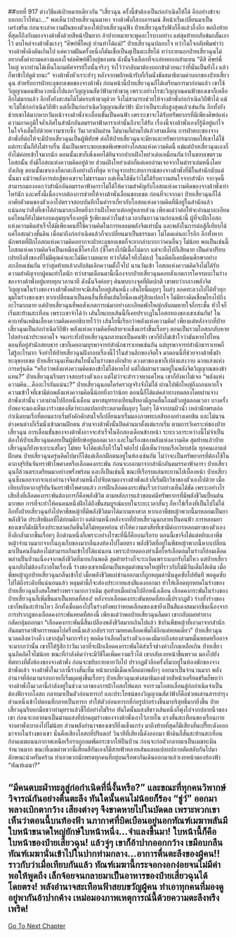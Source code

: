 ##บทที่ 917 ต่างวิธีแต่เป้าหมายเดียวกัน
“เสี่ยวฉุน ครั้งนี้ข้าต้องเป็นก่อกำเนิดให้ได้ อีกอย่างข้าจะบอกอะไรให้นะ...” พอเห็นว่าป๋ายเสี่ยวฉุนมาหา จางต้าพั่งก็สงบอารมณ์ สีหน้าเริ่มเปลี่ยนมาเป็นเคร่งขรึม ก่อนจะเล่าความฝันของตัวเองให้ป๋ายเสี่ยวฉุนฟัง
ป๋ายเสี่ยวฉุนรับฟังก็อึ้งแล้วอึ้งอีก พอถึงท้ายที่สุดก็ถึงกับมองจางต้าพั่งด้วยสีหน้าปั้นยาก อ้าปากหมายจะพูดอะไรบางอย่าง แต่สุดท้ายกลับข่มกลั้นเอาไว้ ตบไหล่จางต้าพั่งแรงๆ
“ศิษย์พี่ใหญ่ ท่านทำได้แน่!” ป๋ายเสี่ยวฉุนปลอบใจ ทว่าในใจกลับพึมพำว่าจางต้าพั่งดึงดันเกินไป แค่ความฝันครั้งหนึ่งก็ดันเชื่อเป็นตุเป็นตะเสียได้
ทว่าภายนอกป๋ายเสี่ยวฉุนไม่อยากตั้งคำถามคลางแคลงใจต่อศิษย์พี่ใหญ่ของตน ดังนั้นจึงเลือกที่จะเอ่ยหยอกเย้าแทน
“ดีสิ ศิษย์พี่ใหญ่ หากท่านได้เห็นโลกมหัศจรรย์ใบนั้นจริงๆ จำไว้ว่ากลับมาต้องบอกข้าด้วยนะว่าที่นั่นเป็นยังไง แล้วก็พาข้าไปดูด้วยนะ”
จางต้าพั่งหัวเราะฮ่าๆ หลังจากพยักหน้ารับก็เริ่มนั่งขัดสมาธิตามคำบอกของป๋ายเสี่ยวฉุน
สำหรับการฝ่าทะลุขอบเขตของจางต้าพั่ง ก่อนหน้านี้ป๋ายเสี่ยวฉุนก็ได้เตรียมการมาก่อนแล้ว เขาใช้วิญญาณคนฟ้าดวงหนึ่งไปแลกวิญญาณสัตว์ฟ้ามาห้าธาตุ เพราะอย่างไรซะวิญญาณคนฟ้าของเขาก็เหลืออีกไม่มากแล้ว อีกทั้งยังสะสมได้ไม่ครบห้าธาตุด้วย จึงไม่สามารถช่วยให้จางต้าพั่งก่อกำเนิดวิถีฟ้าได้
แม้จะไม่ใช่ก่อกำเนิดวิถีฟ้า แต่ก็เป็นก่อกำเนิดวิญญาณสัตว์ฟ้า นับว่าเป็นระดับสูงสุดแล้วเช่นกัน อีกทั้งยังช่วยเขาได้มากหากวันหน้าจางต้าพั่งจะเลื่อนขั้นเป็นคนฟ้า เพราะเขาจะได้รับทรัพยากรที่มีเพียงศิษย์แห่งความภาคภูมิใจล้ำเลิศในสำนักอันตมรรคาฟ้าดาราเท่านั้นถึงจะได้รับ
เรื่องนี้จางต้าพั่งเองก็รู้ดีอยู่แก่ใจ ในใจจึงเต็มไปด้วยความซาบซึ้ง
วันเวลาผันผ่าน ไม่นานก็ผ่านไปแล้วสามเดือน การฝ่าตบะของจางต้าพั่งที่ต่อให้จะมีป๋ายเสี่ยวฉุนเป็นผู้พิทักษ์ ต่อให้ป๋ายเสี่ยวฉุนจะมียาและทรัพยากรมากพอให้เขาได้ใช้ แต่กระนั้นก็ยังไม่ราบรื่น
นั่นเป็นเพราะขอบเขตพิเศษอย่างโอสถแห่งความคิดนี้ แม้แต่ป๋ายเสี่ยวฉุนเองก็ยังไม่ค่อยเข้าใจมากนัก ตอนนั้นเขาก็เพิ่งเคยได้ยินจากปากเฝิงโหย่วเต๋อเหมือนกันว่าในขอบเขตรวมโอสถนั้น ยังมีโอสถแห่งความคิดอยู่ด้วย
ส่วนเฝิงโหย่วเต๋อก็แค่เคยอ่านเจอจากในตำราเล่มหนึ่งโดยบังเอิญ ตอนนั้นเขาเองก็ตกตะลึงอย่างถึงที่สุด ทว่าดูจากประสบการณ์ของจางต้าพั่งที่มีในสำนักนับแต่นั้นมา แม้ว่าพลังการต่อสู้ของเขาจะไม่ธรรมดา แต่เห็นได้ชัดว่าไม่ได้รับความสนใจจากสำนัก จากจุดนี้สามารถมองออกว่าสำนักอันตมรรคาฟ้าดาราไม่ได้ให้ความสำคัญกับโอสถแห่งความคิดของจางต้าพั่งเท่าไหร่นัก
และครั้งนี้เนื่องจากต้องการช่วยให้จางต้าพั่งเลื่อนขอบเขต ก่อนที่จะจากมา ป๋ายเสี่ยวฉุนก็ได้อาศัยตัวตนของตัวเองไปตรวจสอบบันทึกในตำราเกี่ยวกับโอสถแห่งความคิดที่มีอยู่ในสำนักแล้ว แน่นอนว่าสิ่งที่เขาได้อ่านมาละเอียดยิ่งกว่าเฝิงโหยวเต๋ออยู่หลายส่วน
เพียงแต่ว่าต่อให้จะอ่านมาละเอียดแค่ไหนก็ยังไม่ครอบคลุมทุกเรื่องอยู่ดี รู้เพียงแค่ว่าในช่วงเวลาอันยาวนานก่อนหน้านี้ ผู้ที่จะฝึกโอสถแห่งความคิดสำเร็จได้มีเพียงคนที่ใช้ความคิดในการหลอมพลังจิตเท่านั้น และพลังในการต่อสู้ก็เทียบได้แค่โอสถม่วงชั้นดิน เมื่อมาถึงก่อกำเนิดแล้วก็จะเปลี่ยนมาเป็นธรรมดา ไม่โดดเด่นอะไรอีก
อีกทั้งหากนักพรตที่ฝึกโอสถแห่งความคิดอยากจะฝ่าทะลุขอบเขตก็จะยากลำบากกว่าคนอื่นๆ ไม่น้อย
พอเป็นเช่นนี้โอสถแห่งความคิดจึงเป็นเหมือนซี่โครงไก่ (ซี่โครงไก่มีเนื้อไม่มาก แต่จะทิ้งไปก็เสียดาย เป็นคำเปรียบเปรยถึงสิ่งของที่ไม่มีคุณค่าและไม่มีความหมาย ทว่าก็ตัดใจทิ้งไม่ลง) ในอดีตก็เคยมีคนศึกษาอย่างละเอียดเช่นกัน ทว่าสุดท้ายแล้วกลับล้มเลิกความตั้งใจไป นานวันเข้า โอสถแห่งความคิดจึงไม่ได้รับความสำคัญจากผู้คนเท่าใดนัก
ทว่าสามเดือนมานี้เนื่องจากป๋ายเสี่ยวฉุนคอยสังเกตการโคจรตบะในร่างของจางต้าพั่งอยู่แทบทุกเวลานาที ดังนั้นจึงค่อยๆ ค้นพบบางจุดที่ผิดปกติ
เขาพบว่ากลางพลังจิตวิญญาณในร่างของจางต้าพั่งคล้ายจะมีเส้นใยอยู่เส้นหนึ่ง เส้นใยนี้ผลุบๆ โผล่ๆ ลอดทะลวงไปได้ทั่วทุกมุมในร่างของเขา หากเปลี่ยนมาเป็นคนอื่นที่เห็นเส้นใยนี้คงแค่รู้สึกแปลกใจ ไม่มีทางคิดเชื่อมโยงไปถึงอะไรมากมาย แต่ป๋ายเสี่ยวฉุนที่พอสังเกตการณ์มาอย่างละเอียดพักใหญ่กลับลมหายใจถี่กระชั้น หัวใจก็เริ่มสะท้านสะเทือน
เพราะเขาจำได้ว่า เส้นใยแบบเส้นนี้ก็เคยปรากฏในโอสถทองของเขาเช่นกัน!
ในคาถาหันเหมินเลี้ยงความคิดเคยอธิบายไว้ว่า เส้นใยนี้เรียกว่าพลังแห่งความคิด!
เพียงแต่หลังจากที่ป๋ายเสี่ยวฉุนเป็นก่อกำเนิดวิถีฟ้า พลังแห่งความคิดที่คล้ายจะแข็งแกร่งขึ้นเรื่อยๆ ตอนเป็นรวมโอสถกลับหายไปอย่างน่าประหลาดใจ จนกระทั่งป๋ายเสี่ยวฉุนกลายมาเป็นคนฟ้า เขาก็ยังไม่เข้าใจว่ามันหายไปไหน
ตอนที่อยู่สำนักสยบธาร เขาก็เคยถามบุรพาจารย์สำนักธาราเทพเช่นกัน แต่บุรพาจารย์สำนักธาราเทพก็ไม่รู้อะไรมาก จึงทำให้ป๋ายเสี่ยวฉุนฝังกลบเรื่องนี้ไว้ในส่วนลึกของจิตใจ มาตอนนี้ที่ช่วยจางต้าพั่งฝ่าทะลุขอบเขต ป๋ายเสี่ยวฉุนเห็นเส้นใยนั้นในร่างของอีกฝ่าย ดวงตาของเขาก็เปล่งแสงวาบ ฉายแสงแห่งการครุ่นคิด
“หรือว่าพลังแห่งความคิดของข้าไม่ได้หายไป แต่ไปผสานรวมอยู่ในพลังจิตวิญญาณของข้าแทน?” ป๋ายเสี่ยวฉุนรีบตรวจสอบร่างตัวเอง แต่ไม่ว่าจะสำรวจหาแค่ไหน เขาก็ยังหาไม่เจอ
“พลังแห่งความคิด...คืออะไรกันแน่นะ?” ป๋ายเสี่ยวฉุนอดใคร่ครวญจริงจังไม่ได้ ผ่านไปพักใหญ่ถึงถอนหายใจ ความเข้าใจที่เขามีต่อพลังแห่งความคิดนี้น้อยยิ่งกว่าน้อย ตอนนี้ก็ได้แต่คลำทางทดลองโดยผ่านจางต้าพั่งเท่านั้น
เวลาผ่านไปอีกหนึ่งเดือน มหาสมุทรทงเทียนสีทองมีลูกคลื่นโถมตัวอยู่ตลอดเวลา บางครั้งยังพอจะมองเห็นเงาร่างของสัตว์ทะเลแปลกประหลาดที่ผลุบๆ โผล่ๆ ได้จากบนผิวน้ำ เหล่านักพรตก่อกำเนิดบนเรือที่ตอนแรกเริ่มยังคักคักสนใจก็เปลี่ยนมาเริ่มมองภาพทะเลสีทองอย่างเคยชิน และไม่นานต่างคนต่างก็เริ่มนั่งเข้าฌานฝึกตน
ส่วนจางต้าพั่งนั้นปิดด่านมาตั้งแต่แรกเริ่ม ตามการวิเคราะห์ของป๋ายเสี่ยวฉุน การเลื่อนขั้นของจางต้าพั่งอาจจะสำเร็จในอีกสองเดือนข้างหน้า
ระยะเวลาระหว่างนี้ไม่จำเป็นต้องให้ป๋ายเสี่ยวฉุนคอยเป็นผู้พิทักษ์อยู่ตลอดเวลา และในเรื่องของพลังแห่งความคิด สุดท้ายแล้วป๋ายเสี่ยวฉุนก็ยังหาเบาะแสใดๆ ไม่พบ จึงได้แต่เก็บไว้ในใจต่อไป
เมื่อเห็นว่าบนเรือเงียบสงัด ทุกคนเอาแต่ฝึกตน ป๋ายเสี่ยวฉุนครุ่นคิดไปมาก็ได้แต่เลือกฝึกตนอยู่ในห้องเช่นกัน ไม่ว่าจะเป็นทรัพยากรที่ต้องใช้ในคาถาสุริยันจันทราฟ้าไพศาลหรือเลือดคงกระพัน ก่อนจะออกมาจากสำนักอันตมรรคาฟ้าดารา ป๋ายเสี่ยวฉุนก็ล้วนตระเตรียมมาอย่างพรั่งพร้อม และก็เป็นเช่นนี้ ขณะที่เรือรบแล่นทะยานไปเบื้องหน้า ป๋ายเสี่ยวฉุนซึ่งนอกจากจะแบ่งอำนาจจิตส่วนหนึ่งไปจับตามองจางต้าพั่งแล้วก็เริ่มฝึกวิชาของตัวเองไปด้วย
เมื่อเทียบกับคาถาสุริยันจันทราฟ้าไพศาลแล้ว การฝึกเลือดคงกระพันเร็วกว่าอย่างเห็นได้ชัด เพราะอย่างไรเสียสิ่งที่เลือดคงกระพันต้องการก็คือพลังชีวิต ตามหลักการแล้วขอแค่มีทรัพยากรที่มีพลังชีวิตเปี่ยมล้นมากพอ การที่จะทำให้คนคนหนึ่งฝึกได้ถึงขั้นสมบูรณ์แบบในระยะเวลาสั้นๆ ก็หาใช่เรื่องที่เป็นไปไม่ได้
อีกทั้งป๋ายเสี่ยวฉุนยังไปหาพืชหญ้าที่มีพลังชีวิตมาได้มากมหาศาล หากเอาพืชหญ้าพวกนี้มาหลอมเป็นยาพลังชีวิต ประสิทธิผลที่ได้ย่อมดีกว่า แต่ด้านหนึ่งหลังจากที่ป๋ายเสี่ยวฉุนกลายเป็นคนฟ้า การหลอมยาของเขาก็มักมีเรื่องประหลาดเกิดขึ้นได้ไม่หยุดหย่อน ทำให้ความสงสัยที่เขามีต่อการหลอมยาของตัวเองยิ่งลึกล้ำมากขึ้นเรื่อยๆ อีกด้านหนึ่งก็เพราะอย่างไรซะที่นี่ก็คือบนเรือรบ ตอนนี้เขาจึงได้แต่หยิบเอาพืชหญ้าจำนวนมากจากในถุงเก็บของมากลืนลงท้องไปโดยตรง พลังชีวิตที่อยู่ในพืชหญ้าพวกนี้หากเปลี่ยนมาเป็นคนอื่นต้องไม่สามารถกินเข้าไปได้แน่นอน เพราะถ้าทดลองทำเมื่อไหร่เลือดลมในร่างก็ย่อมเดือดพล่านปั่นป่วนเนื่องจากพลังชีวิตที่มากเกินพอดี สุดท้ายร่างก็จะระเบิดเพราะแบกรับไม่ไหว
แต่ป๋ายเสี่ยวฉุนกลับไม่ต้องกังวลในเรื่องนี้ ร่างของเขาเหมือนเป็นหลุมดำขนาดใหญ่ที่ราวกับไม่มีวันเต็มได้เติม เมื่อพืชหญ้าถูกป๋ายเสี่ยวฉุนกลืนเข้าไป เมื่อพลังชีวิตแผ่ซ่านออกมาก็ถูกหลุมดำนั่นดูดซับไปทันที
พอดูดซับไปได้ถึงระดับที่แน่นอนแล้ว หลุมดำนี้ก็จะส่องประกายแสงสีแดงออกมา ทำให้เลือดทุกหยดในร่างของป๋ายเสี่ยวฉุนยิ่งสดใสพร่างพราวมากกว่าเดิม
สุดท้ายเมื่อผ่านไปอีกหนึ่งเดือน เลือดคงกระพันในร่างของป๋ายเสี่ยวฉุนก็เพิ่มขึ้นมาเป็นหยดที่สอง!
หลังจากเลือดคงกระพันหยดที่สองนี้ปรากฏตัว ร่างทั้งร่างของเขาก็พลันสะท้านไหว อีกทั้งเมื่อมองไปในร่างยังพบว่าหยดเลือดของเขายิ่งเป็นสีแดงสดมากขึ้นเนื่องจากการปรากฎของเลือดคงกระพันหยดที่สองนี้
เพียงแต่ว่าพอป๋ายเสี่ยวฉุนลืมตา เขากลับเผยท่าทางกลัดกลุ้มออกมา
“เลือดคงกระพันนี่สิ้นเปลืองพลังชีวิตมากเกินไปแล้ว ข้ากินพืชหญ้าที่เอามาจากสำนักอันตมรรคาฟ้าดาราหมดไปครึ่งหนึ่งแล้วกลับรวบรวมหยดเลือดเพิ่มได้อีกแค่หยดเดียว” ป๋ายเสี่ยวฉุนนวดคลึงหว่างคิ้ว เขากลุ้มใจมากจริงๆ พอคิดว่าเลือดในร่างตัวเองคงมีมากถึงสองสามหมื่นหยดหรืออาจจะมากกว่านั้น เขาก็ให้รู้สึกว่าวันเวลาที่จะฝึกเลือดคงกระพันได้สำเร็จช่างห่างไกลเหลือเกิน
ป๋ายเสี่ยวฉุนอึดอัดใจไม่น้อย ขณะที่กำลังคิดว่าจะมีวิธีใดเพิ่มความเร็วได้ เขากลับเงยหน้าขึ้นพรวด มองไปยังทิศทางที่ตั้งห้องของจางต้าพั่ง ก่อนจะขยับกายหายวับไป ปรากฏตัวอีกครั้งก็มาอยู่ในห้องพักของจางต้าพั่งแล้ว
จางต้าพั่งในเวลานี้ร่างสั่นเทิ้ม หน้าผากมีเม็ดเหงื่อแตกพลั่กๆ ออกมาเป็นจำนวนมาก พลังอำนาจที่ล้อมวนรอบกายก็เริ่มผุดพุ่งขึ้นเรื่อยๆ ป๋ายเสี่ยวฉุนเพ่งสมาธิมองด้วยสีหน้าเครียดขรึมก็พบว่าจางต้าพั่งในเวลานี้กำลังอยู่ในช่วงเวลาของการฝ่าโอสถให้แตก
จากรวมโอสถเลื่อนสู่ก่อกำเนิดจำเป็นต้องฟักจากโอสถ กลายมาเป็นตัวอ่อนทารก!
และประโยชน์ของวิญญาณสัตว์ฟ้าก็คือช่วยผสานสารบำรุงส่วนหนึ่งเข้าไปตอนที่กลายเป็นทารก ทำให้ตัวอ่อนทารกที่ก่อรูปก่อร่างขึ้นมาบริสุทธิ์มากยิ่งขึ้น
ป๋ายเสี่ยวฉุนรีบยกมือขวาทำมุทราแล้วชี้ไปอย่างไม่รีรอ ทันใดนั้นแสงสีขาวเส้นหนึ่งก็พุ่งไปจากปลายนิ้วของเขา ก่อนจะกลายมาเป็นม่านแสงที่ปกคลุมร่างของจางต้าพั่งเอาไว้ภายใน แรงสั่นสะเทือนของเรือนกายจางตาพั่งเบาลงไปไม่น้อย ส่วนพลังอำนาจของเขาก็ยิ่งแข็งแกร่ง มาถึงท้ายที่สุดก็มีเสียงลั่นเปรี๊ยะดังออกมาจากในร่างของเขา
นั่นคือเสียงโอสถที่ปริแตก!
วินาทีที่เสียงนี้ดังออกมา ฟ้าดินก็สั่นสะท้านสะเทือน ก้อนเมฆบนนภากาศเหนือเรือรบถูกลมพัดกระชากให้ปั่นป่วน ก่อนจะก่อตัวกลายมาเป็นเมฆทะมึนจำนวนมาก ขณะที่เมฆดำพวกนี้เสียดสีกันเองก็มีสายฟ้าหลายเส้นแลบแปลบปลาบตัดสลับกันไปมา ลักษณะน่าครั่นคร้าม ทำเอาพวกนักพรตทุกคนที่อยู่บนเรือพากันเดินออกมาแล้วเงยหน้ามองท้องฟ้า
“ทัณฑ์เมฆา?”

“มีคนตบะฝ่าทะลุสู่ก่อกำเนิดที่นี่งั้นหรือ?”
และขณะที่ทุกคนวิพากษ์วิจารณ์กันอย่างตื่นตะลึง ทันใดนั้นคนไม่น้อยก็ร้อง “ชู่ว์” ออกมาพลางเบิกตากว้าง เสียงต่างๆ จึงขาดหายไปในบัดดล เพราะพวกเขาเห็นว่าตอนนี้บนท้องฟ้า นภากาศที่บิดเบือนอยู่นอกทัณฑ์เมฆาพลันมีใบหน้าขนาดใหญ่ยักษ์ใบหน้าหนึ่ง...จำแลงขึ้นมา!
ใบหน้านี้ก็คือใบหน้าของป๋ายเสี่ยวฉุน!
แล้วจู่ๆ เขาก็อ้าปากออกกว้าง เขมือบกลืนทัณฑ์เมฆานั่นเข้าไปในปากท่ามกลาง...อาการตื่นตะลึงของผู้คน!!
ราวกับว่าเมื่อเทียบกันแล้ว ทัณฑ์เมฆานี้กระจอกงอกง่อยจนไม่มีค่าพอให้พูดถึง เล็กจ้อยจนกลายมาเป็นอาหารของป๋ายเสี่ยวฉุนได้โดยตรง!
พลังอำนาจสะเทือนฟ้าสยบขวัญผู้คน ทำเอาทุกคนที่มองดูอยู่พากันอ้าปากค้าง เหม่อมองภาพเหตุการณ์นี้ด้วยความตะลึงพรึงเพริด!
------


[Go To Next Chapter]( ./64.md)